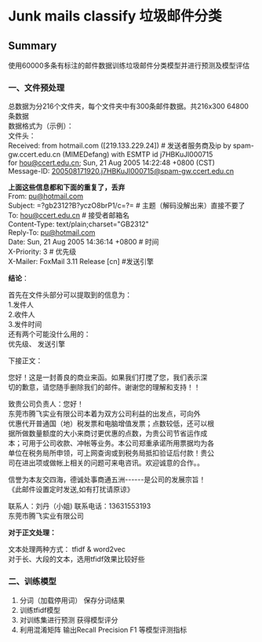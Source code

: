 # Junk mails classify 垃圾邮件分类
## Summary

使用60000多条有标注的邮件数据训练垃圾邮件分类模型并进行预测及模型评估

### 一、文件预处理
总数据为分216个文件夹，每个文件夹中有300条邮件数据。共216x300 64800条数据    
数据格式为（示例）：    
文件头：    
Received: from hotmail.com ([219.133.229.24])    # 发送者服务商及ip
	by spam-gw.ccert.edu.cn (MIMEDefang) with ESMTP id j7HBKuJl000715    
	for <hou@ccert.edu.cn>; Sun, 21 Aug 2005 14:22:48 +0800 (CST)    
Message-ID: <200508171920.j7HBKuJl000715@spam-gw.ccert.edu.cn>   

**上面这些信息都和下面的重复了，丢弃**    
From: pu@hotmail.com    
Subject: =?gb2312?B?yczO8brP1/c=?=          # 主题（解码没解出来）直接不要了     
To: hou@ccert.edu.cn                   # 接受者邮箱名    
Content-Type: text/plain;charset="GB2312"    
Reply-To: pu@hotmail.com     
Date: Sun, 21 Aug 2005 14:36:14 +0800        # 时间       
X-Priority: 3                        # 优先级       
X-Mailer: FoxMail 3.11 Release [cn]         #发送引擎      

**结论**：

首先在文件头部分可以提取到的信息为：      
1.发件人     
2.收件人     
3.发件时间     
还有两个可能没什么用的：     
优先级、 发送引擎      

下接正文：    


您好！这是一封善良的商业来函。如果我们打搅了您，我们表示深           
切的歉意，请您随手删除我们的邮件。谢谢您的理解和支持！！

致贵公司负责人：您好！        
    东莞市腾飞实业有限公司本着为双方公司利益的出发点，可向外              
优惠代开普通国（地）税发票和电脑增值发票；点数较低，还可以根      
据所做数量额度的大小来商讨更优惠的点数，为贵公司节省运作成        
本；可用于公司收款、冲帐等业务。本公司郑重承诺所用票据均为各        
单位在税务局所申领，可上网查询或到税务局抵扣验证后付款！贵公          
司在进出项或做帐上相关的问题可来电咨讯。欢迎诚意的合作。。            

  信誉为本友交四海，德诚处事商通五洲------是公司的发展宗旨！         
           《此邮件设置定时发送,如有打扰请原谅》           

   联系人：刘丹（小姐)         联系电话：13631553193         
东莞市腾飞实业有限公司   

**对于正文处理：**   

文本处理两种方式： tfidf & word2vec     
对于长、大段的文本，选用tfidf效果比较好些

### 二、训练模型
1. 分词（加载停用词）  保存分词结果
2. 训练tfidf模型
3. 对训练集进行预测 获得模型评分
4. 利用混淆矩阵 输出Recall Precision F1 等模型评测指标
